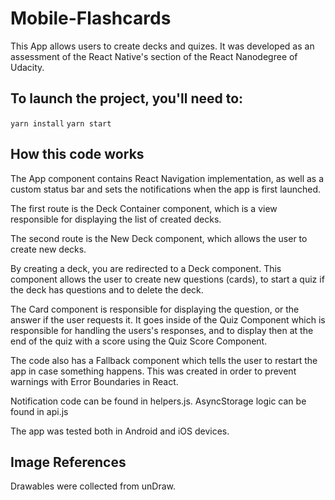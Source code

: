 
# Mobile-Flashcards

This App allows users to create decks and quizes. It was developed as an assessment of the React Native's section of the React Nanodegree of Udacity.


## To launch the project, you'll need to:

  `yarn install`
  `yarn start`

## How this code works

The App component contains React Navigation implementation, as well as a custom status bar and sets the notifications when the app is first launched.

The first route is the Deck Container component, which is a view responsible for displaying the list of created decks.

The second route is the New Deck component, which allows the user to create new decks.

By creating a deck, you are redirected to a Deck component. This component allows the user to create new questions (cards), to start a quiz if the deck has questions and to delete the deck.

The Card component is responsible for displaying the question, or the answer if the user requests it. It goes inside of the Quiz Component which is responsible for handling the users's responses, and to display then at the end of the quiz with a score using the Quiz Score Component.

The code also has a Fallback component which tells the user to restart the app in case something happens. This was created in order to prevent warnings with Error Boundaries in React.

Notification code can be found in helpers.js.
AsyncStorage logic can be found in api.js

The app was tested both in Android and iOS devices.

## Image References

Drawables were collected from unDraw.
